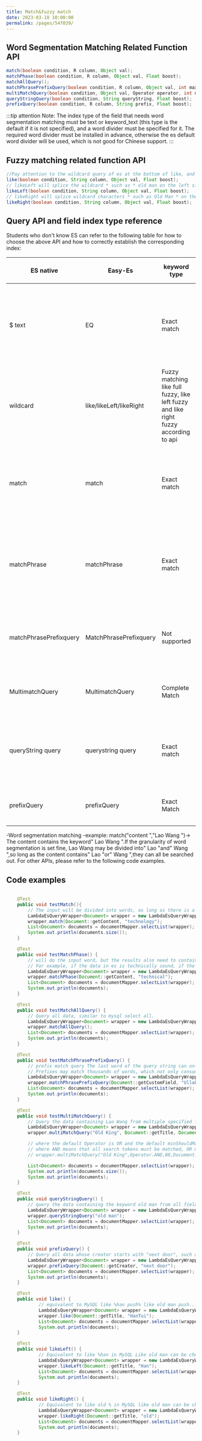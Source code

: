 ```yaml
---
title: Match&fuzzy match
date: 2023-03-18 10:00:00
permalink: /pages/54f039/
---
```

## Word Segmentation Matching Related Function API

```java
match(boolean condition, R column, Object val);
matchPhase(boolean condition, R column, Object val, Float boost);
matchAllQuery();
matchPhrasePrefixQuery(boolean condition, R column, Object val, int maxExpansions, Float boost);
multiMatchQuery(boolean condition, Object val, Operator operator, int minimumShouldMatch, Float boost, R... columns);
queryStringQuery(boolean condition, String queryString, Float boost);
prefixQuery(boolean condition, R column, String prefix, Float boost);
```

:::tip attention
Note: The index type of the field that needs word segmentation matching must be text or keyword_text (this type is the default if it is not specified), and a word divider must be specified for it. The required word divider must be installed in advance, otherwise the es default word divider will be used, which is not good for Chinese support.
:::

## Fuzzy matching related function API
```java
//Pay attention to the wildcard query of es at the bottom of like, and the passed-in value will be spliced with the * wildcard by default, such as * old man *
like(boolean condition, String column, Object val, Float boost);
// likeLeft will splice the wildcard * such as * old man on the left side of the value.
likeLeft(boolean condition, String column, Object val, Float boost);
// likeRight will splice wildcard characters * such as Old Man * on the right side of the value.
likeRight(boolean condition, String column, Object val, Float boost);
```

## Query API and field index type reference

Students who don't know ES can refer to the following table for how to choose the above API and how to correctly establish the corresponding index:

|ES native |Easy-Es |keyword type | text type | Does word segmentation support |
|-----------------------| ------------------------|-------------------------------------------------------| ----------------------------------------------------------------------------------|------------|
| $ text | EQ | Exact match | Query criteria ` must all be in the word segmentation, and they cannot be redundant. Multiple word segmentation ` must be continuous', and the order cannot be reversed | No |
| wildcard | like/likeLeft/likeRight | Fuzzy matching like full fuzzy, like left fuzzy and like right fuzzy according to api | Not supported | No |
|match | match | Exact match | As long as the word segmentation result of Match and the word segmentation result of text are the same, ` regardless of the order' | Yes |
|matchPhrase | matchPhrase | Exact match | The word segmentation results of Matchphrase must be ` all contained' in the word segmentation of the text field and all in the same order, and must be ` all continuous `. | Yes |
| matchPhrasePrefixquery | MatchPhrasePrefixquery | Not supported | MatchPhrasePrefix is the same as matchPhrase, except that it allows prefix matching on the ` last word of the text `. | is |
| MultimatchQuery | MultimatchQuery | Complete Match | Full-field Word Segmentation Matching, which can realize full-text retrieval function | Yes |
| queryString query | querystring query | Exact match | At least one word segmentation result in querystring is in the word segmentation result in the text field, regardless of the order | Yes |
|prefixQuery | prefixQuery | Exact Match | As long as there are entries in the segmented entries that meet the prefix conditions | Yes |

-Word segmentation matching
-example: match("content ","Lao Wang ")-> The content contains the keyword" Lao Wang ".If the granularity of word segmentation is set fine, Lao Wang may be divided into" Lao "and" Wang ",so long as the content contains" Lao "or" Wang ",they can all be searched out. For other APIs, please refer to the following code examples.

## Code examples

```java

    @Test
    public void testMatch(){
        // The input will be divided into words, as long as there is a match in the content of all the words in the division, the data will be queried, regardless of the order of the words
        LambdaEsQueryWrapper<Document> wrapper = new LambdaEsQueryWrapper<>();
        wrapper.match(Document::getContent, "technology");
        List<Document> documents = documentMapper.selectList(wrapper);
        System.out.println(documents.size());
    }    

    @Test
    public void testMatchPhase() {
        // will do the input word, but the results also need to contain all the word, and the same order, otherwise it will not be able to query the results
        // For example, if the data in es is technically sound, if the search term is technically sound, the result will not be queried
        LambdaEsQueryWrapper<Document> wrapper = new LambdaEsQueryWrapper<>();
        wrapper.matchPhase(Document::getContent, "technical");
        List<Document> documents = documentMapper.selectList(wrapper);
        System.out.println(documents);
    }

    @Test
    public void testMatchAllQuery() {
        // Query all data, similar to mysql select all.
        LambdaEsQueryWrapper<Document> wrapper = new LambdaEsQueryWrapper<>();
        wrapper.matchAllQuery();
        List<Document> documents = documentMapper.selectList(wrapper);
        System.out.println(documents);
    }

    @Test
    public void testMatchPhrasePrefixQuery() {
        // prefix match query The last word of the query string can only be used as a prefix
        // Prefixes may match thousands of words, which not only consumes a lot of system resources, but also the results are not very useful, so you can provide the reference maxExpansions, if not written, the default is 50
        LambdaEsQueryWrapper<Document> wrapper = new LambdaEsQueryWrapper<>();
        wrapper.matchPhrasePrefixQuery(Document::getCustomField, "Ullabala", 10);
        List<Document> documents = documentMapper.selectList(wrapper);
        System.out.println(documents);
    }

    @Test
    public void testMultiMatchQuery() {
        // Query the data containing Lao Wang from multiple specified fields
        LambdaEsQueryWrapper<Document> wrapper = new LambdaEsQueryWrapper<>();
        wrapper.multiMatchQuery("Old King", Document::getTitle, Document::getContent, Document::getCreator, Document::getCustomField);

        // where the default Operator is OR and the default minShouldMatch is 60% Both parameters can be adjusted on demand, which is supported by our api For example:
        // where AND means that all search tokens must be matched, OR means that only one token can be matched. minShouldMatch 80 means only query data with a match greater than 80%.
        // wrapper.multiMatchQuery("Old King",Operator.AND,80,Document::getCustomField,Document::getContent);

        List<Document> documents = documentMapper.selectList(wrapper);
        System.out.println(documents.size());
        System.out.println(documents);
    }

    @Test
    public void queryStringQuery() {
        // query the data containing the keyword old man from all fields
        LambdaEsQueryWrapper<Document> wrapper = new LambdaEsQueryWrapper<>();
        wrapper.queryStringQuery("old man");
        List<Document> documents = documentMapper.selectList(wrapper);
        System.out.println(documents);
    }

    @Test
    public void prefixQuery() {
        // Query all data whose creator starts with "next door", such as the king next door, the man next door, all can be found
        LambdaEsQueryWrapper<Document> wrapper = new LambdaEsQueryWrapper<>();
        wrapper.prefixQuery(Document::getCreator, "next door");
        List<Document> documents = documentMapper.selectList(wrapper);
        System.out.println(documents);
    }

    @Test
    public void like() {
            // equivalent to MySQL like %han push% like old man push... can then be checked out
            LambdaEsQueryWrapper<Document> wrapper = new LambdaEsQueryWrapper<>();
            wrapper.like(Document::getTitle, "HanTui");
            List<Document> documents = documentMapper.selectList(wrapper);
            System.out.println(documents);
    }

    @Test
    public void likeLeft() {
            // Equivalent to like %han in MySQL Like old man can be checked out
            LambdaEsQueryWrapper<Document> wrapper = new LambdaEsQueryWrapper<>();
            wrapper.likeLeft(Document::getTitle, "Han");
            List<Document> documents = documentMapper.selectList(wrapper);
            System.out.println(documents);
    }

    @Test
    public void likeRight() {
            // Equivalent to like old % in MySQL like old man can be checked out
            LambdaEsQueryWrapper<Document> wrapper = new LambdaEsQueryWrapper<>();
            wrapper.likeRight(Document::getTitle, "old");
            List<Document> documents = documentMapper.selectList(wrapper);
            System.out.println(documents);
    }
    
```

